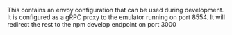 This contains an envoy configuration that can be used during development.
It is configured as a gRPC proxy to the emulator running on port 8554.
It will redirect the rest to the npm develop endpoint on port 3000


